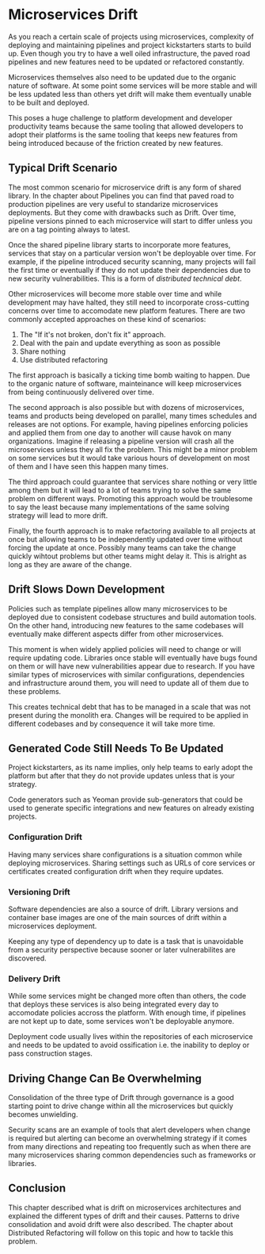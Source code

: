 # Microservices Drift

As you reach a certain scale of projects using microservices,
complexity of deploying and maintaining pipelines and project
kickstarters starts to build up. Even though you try to have a well
oiled infrastructure, the paved road pipelines and new features need to
be updated or refactored constantly.

Microservices themselves also need to be updated due to the organic
nature of software. At some point some services will be more stable
and will be less  updated less than others yet drift will make them
eventually unable to be built and deployed.

This poses a huge challenge to platform development and developer
productivity teams because the same tooling that allowed developers to
adopt their platforms is the same tooling that keeps new features from
being introduced because of the friction created by new features.

## Typical Drift Scenario

The most common scenario for microservice drift is any form of shared
library. In the chapter about Pipelines you can find that paved road
to production pipelines are very useful to standarize microservices
deployments. But they come with drawbacks such as Drift. Over time,
pipeline versions pinned to each microservice will start to differ
unless you are on a tag pointing always to latest.

Once the shared pipeline library starts to incorporate more features,
services that stay on a particular version won't be deployable over
time. For example, if the pipeline introduced security scanning, many
projects will fail the first time or eventually if they do not update
their dependencies due to new security vulnerabilities. This is a
form of _distributed technical debt_.

Other microservices will become more stable over time and while
development may have halted, they still need to incorporate
cross-cutting concerns over time to accomodate new platform features.
There are two commonly accepted approaches on these kind of scenarios:

1. The "If it's not broken, don't fix it" approach.
1. Deal with the pain and update everything as soon as possible
1. Share nothing
1. Use distributed refactoring

The first approach is basically a ticking time bomb waiting to happen.
Due to the organic nature of software, mainteinance will keep
microservices from being continuously delivered over time.

The second approach is also possible but with dozens of microservices,
teams and products being developed on parallel, many times schedules
and releases are not options. For example, having pipelines enforcing
policies and applied them from one day to another will cause havok
on many organizations. Imagine if releasing a pipeline version will
crash all the microservices unless they all fix the problem. This
might be a minor problem on some services but it would take various
hours of development on most of them and I have seen this happen many
times.

The third approach could guarantee that services share nothing or very
little among them but it will lead to a lot of teams trying to solve
the same problem on different ways. Promoting this approach would be
troublesome to say the least because many implementations of the same
solving strategy will lead to more drift.

Finally, the fourth approach is to make refactoring available to all
projects at once but allowing teams to be independently updated over
time without forcing the update at once. Possibly many teams can take
the change quickly wihtout problems but other teams might delay it.
This is alright as long as they are aware of the change.

## Drift Slows Down Development

Policies such as template pipelines allow many microservices to be
deployed due to consistent codebase structures and build automation
tools. On the other hand, introducing new features to the same
codebases will eventually make different aspects differ from other
microservices.

This moment is when widely applied policies will need to change or will
require updating code. Libraries once stable will eventually have bugs
found on them or will have new vulnerabilities appear due to research.
If you have similar types of microservices with similar configurations,
dependencies and infrastructure around them, you will need to update
all of them due to these problems.

This creates technical debt that has to be managed in a scale that was
not present during the monolith era. Changes will be required to be
applied in different codebases and by consequence it will take more
time.


## Generated Code Still Needs To Be Updated

Project kickstarters, as its name implies, only help teams to early
adopt the platform but after that they do not provide updates unless
that is your strategy.

Code generators such as Yeoman provide sub-generators that could be
used to generate specific integrations and new features on already
existing projects.

### Configuration Drift

Having many services share configurations is a situation common while
deploying microservices. Sharing settings such as URLs of core
services or certificates created configuration drift when they require
updates.

### Versioning Drift

Software dependencies are also a source of drift. Library versions and
container base images are one of the main sources of drift within a
microservices deployment.

Keeping any type of dependency up to date is a task that is unavoidable
from a security perspective because sooner or later vulnerabilites are
discovered.

### Delivery Drift

While some services might be changed more often than others, the code
that deploys these services is also being integrated every day to
accomodate policies accross the platform. With enough time, if
pipelines are not kept up to date, some services won't be deployable
anymore.

Deployment code usually lives within the repositories of each
microservice and needs to be updated to avoid ossification i.e. the
inability to deploy or pass construction stages.

## Driving Change Can Be Overwhelming

Consolidation of the three type of Drift through governance is a good
starting point to drive change within all the microservices but quickly
becomes unwielding.

Security scans are an example of tools that alert developers when
change is required but alerting can become an overwhelming strategy
if it comes from many directions and repeating too frequently such
as when there are many microservices sharing common dependencies such
as frameworks or libraries.

## Conclusion

This chapter described what is drift on microservices architectures and
explained the different types of drift and their causes. Patterns to
drive consolidation and avoid drift were also described. The chapter
about Distributed Refactoring will follow on this topic and how to
tackle this problem.
